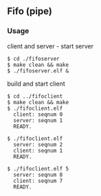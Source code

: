 ## Fifo (pipe)

### Usage

client and server - start server  

```
$ cd ./fifoserver
$ make clean && make
$ ./fifoserver.elf &
```

build and start client  

```
$ cd ../fifoclient
$ make clean && make
$ ./fifoclient.elf
  client: seqnum 0
  server: seqnum 1
  READY.

$ ./fifoclient.elf
  server: seqnum 2
  client: seqnum 1
  READY.

$ ./fifoclient.elf 5
  server: seqnum 8
  client: seqnum 7
  READY.
```

